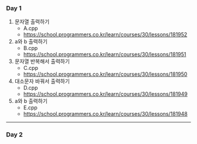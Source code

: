 ### Day 1
1. 문자열 출력하기 
   - A.cpp
   - https://school.programmers.co.kr/learn/courses/30/lessons/181952
2. a와 b 출력하기
   - B.cpp
   - https://school.programmers.co.kr/learn/courses/30/lessons/181951
3. 문자열 반복해서 출력하기
   - C.cpp
   - https://school.programmers.co.kr/learn/courses/30/lessons/181950
4. 대소문자 바꿔서 출력하기
   - D.cpp
   - https://school.programmers.co.kr/learn/courses/30/lessons/181949
5. a와 b 출력하기
   - E.cpp
   - https://school.programmers.co.kr/learn/courses/30/lessons/181948
---
### Day 2